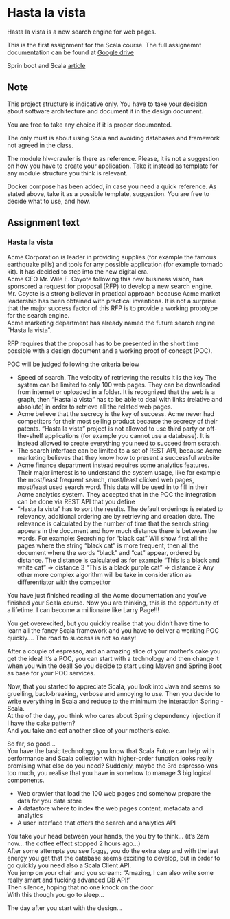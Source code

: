 # Hasta la vista

Hasta la vista is a new search engine for web pages.

This is the first assignment for the Scala course. The full assignemnt documentation can be found at [Google drive](https://docs.google.com/document/d/1EvImwthb_nI72lyzUM4hkVhRoTUQU2xDNF08fgIB52A/edit#heading=h.90lp7upnfdhd)

Sprin boot and Scala [article](http://www.java-allandsundry.com/2014/03/spring-boot-and-scala.html)

## Note

This project structure is indicative only. You have to take your decision about software architecture and document it in the design document.

You are free to take any choice if it is proper documented. 

The only must is about using Scala and avoiding databases and framework not agreed in the class.

The module hlv-crawler is there as reference. Please, it is not a suggestion on how you have to create your application. Take it instead as template for any module structure you think is relevant.

Docker compose has been added, in case you need a quick reference. As stated above, take it as a possible template, suggestion. You are free to decide what to use, and how.



## Assignment text

### Hasta la vista

Acme Corporation is leader in providing supplies (for example the famous earthquake pills) and tools for any possible application (for example tornado kit). It has decided to step into the new digital era.  
Acme CEO Mr. Wile E. Coyote following this new business vision, has sponsored a request for proposal (RFP) to develop a new search engine.   
Mr. Coyote is a strong believer in practical approach because Acme market leadership has been obtained with practical inventions. It is not a surprise that the major success factor of this RFP is to provide a working prototype for the search engine.  
Acme marketing department has already named the future search engine “Hasta la vista”.

RFP requires that the proposal has to be presented in the short time possible with a design document and a working proof of concept (POC).

POC will be judged following the criteria below
* Speed of search. The velocity of retrieving the results it is the key
The system can be limited to only 100 web pages. They can be downloaded from internet or uploaded in a folder. It is recognized that the web is a graph, then “Hasta la vista” has to be able to deal with links (relative and absolute) in order to retrieve all the related web pages. 
* Acme believe that the secrecy is the key of success. Acme never had competitors for their most selling product because the secrecy of their patents. “Hasta la vista” project is not allowed to use third party or off-the-shelf applications (for example you cannot use a database). It is instead allowed to create everything you need to succeed from scratch.
* The search interface can be limited to a set of REST API, because Acme marketing believes that they know how to present a successful website
* Acme finance department instead requires some analytics features. Their major interest is to understand the system usage, like for example the most/least frequent search, most/least clicked web pages, most/least used search word. This data will be used in to fill in their Acme analytics system. They accepted that in the POC the integration can be done via REST API that you define
* “Hasta la vista” has to sort the results. The default orderings is related to relevancy, additional ordering are by retrieving and creation date. The relevance is calculated by the number of time that the search string appears in the document and how much distance there is between the words. 
For example:
Searching for “black cat”
Will show first all the pages where the string  “black cat” is more frequent, then all the document where the words “black” and “cat” appear, ordered by distance. The distance is calculated as for example
“This is a black and white cat” => distance 3
“This is a black purple cat” => distance 2
Any other more complex algorithm will be take in consideration as differentiator with the competitor


You have just finished reading all the Acme documentation and you’ve finished your Scala course. Now you are thinking, this is the opportunity of a lifetime. I can become a millionaire like Larry Page!!!

You get overexcited, but you quickly realise that you didn’t have time to learn all the fancy Scala framework and you have to deliver a working POC quickly…. The road to success is not so easy!

After a couple of espresso, and an amazing slice of your mother’s cake you get the idea!
It’s a POC, you can start with a technology and then change it when you win the deal!
So you decide to start using Maven and Spring Boot as base for your POC services.

Now, that you started to appreciate Scala, you look into Java and seems so gruelling, back-breaking, verbose and annoying to use. Then you decide to write everything in Scala and reduce to the minimum the interaction Spring - Scala.   
At the of the day, you think who cares about Spring dependency injection if I have the cake pattern?  
And you take and eat another slice of your mother’s cake.

So far, so good…   
You have the basic technology, you know that Scala Future can help with performance and Scala collection with higher-order function looks really promising what else do you need?
Suddenly, maybe the 3rd espresso was too much, you realise that you have in somehow to manage 3 big logical components.  
* Web crawler that load the 100 web pages and somehow prepare the data for you data store
* A datastore where to index the web pages content, metadata and analytics
* A user interface that offers the search and analytics API

You take your head between your hands, the you try to think… (it’s 2am now… the coffee effect stopped 2 hours ago…)  
After some attempts you see foggy, you do the extra step and with the last energy you get that the database seems exciting to develop, but in order to go quickly you need also a Scala Client API.   
You jump on your chair and you scream: “Amazing, I can also write some really smart and fucking advanced DB API!”  
Then silence, hoping that no one knock on the door  
With this though you go to sleep…  

The day after you start with the design…  
